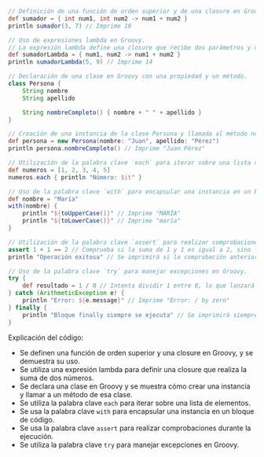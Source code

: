 ```groovy
// Definición de una función de orden superior y de una closure en Groovy.
def sumador = { int num1, int num2 -> num1 + num2 }
println sumador(3, 7) // Imprime 10

// Uso de expresiones lambda en Groovy.
// La expresión lambda define una closure que recibe dos parámetros y devuelve su suma.
def sumadorLambda = { num1, num2 -> num1 + num2 }
println sumadorLambda(5, 9) // Imprime 14

// Declaración de una clase en Groovy con una propiedad y un método.
class Persona {
    String nombre
    String apellido

    String nombreCompleto() { nombre + " " + apellido }
}

// Creación de una instancia de la clase Persona y llamada al método nombreCompleto.
def persona = new Persona(nombre: "Juan", apellido: "Pérez")
println persona.nombreCompleto() // Imprime "Juan Pérez"

// Utilización de la palabra clave `each` para iterar sobre una lista de elementos.
def numeros = [1, 2, 3, 4, 5]
numeros.each { println "Número: $it" }

// Uso de la palabra clave `with` para encapsular una instancia en un bloque de código.
def nombre = "María"
with(nombre) {
    println "${toUpperCase()}" // Imprime "MARÍA"
    println "${toLowerCase()}" // Imprime "maría"
}

// Utilización de la palabra clave `assert` para realizar comprobaciones durante la ejecución.
assert 1 + 1 == 2 // Comprueba si la suma de 1 y 1 es igual a 2, sino lanza una excepción.
println "Operación exitosa" // Se imprimirá si la comprobación anterior es verdadera.

// Uso de la palabra clave `try` para manejar excepciones en Groovy.
try {
    def resultado = 1 / 0 // Intenta dividir 1 entre 0, lo que lanzará una excepción.
} catch (ArithmeticException e) {
    println "Error: ${e.message}" // Imprime "Error: / by zero"
} finally {
    println "Bloque finally siempre se ejecuta" // Se imprimirá siempre, independientemente de si hay una excepción o no.
}
```

Explicación del código:

- Se definen una función de orden superior y una closure en Groovy, y se demuestra su uso.
- Se utiliza una expresión lambda para definir una closure que realiza la suma de dos números.
- Se declara una clase en Groovy y se muestra cómo crear una instancia y llamar a un método de esa clase.
- Se utiliza la palabra clave `each` para iterar sobre una lista de elementos.
- Se usa la palabra clave `with` para encapsular una instancia en un bloque de código.
- Se usa la palabra clave `assert` para realizar comprobaciones durante la ejecución.
- Se utiliza la palabra clave `try` para manejar excepciones en Groovy.
